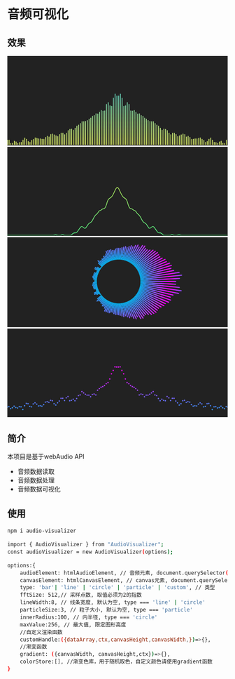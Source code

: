 # 音频可视化

## 效果

![image](https://github.com/Tranyan/audio-visual/blob/dev/src/assets/imgs/bar.jpg)
![image](https://github.com/Tranyan/audio-visual/blob/dev/src/assets/imgs/line.jpg)
![image](https://github.com/Tranyan/audio-visual/blob/dev/src/assets/imgs/circle.jpg)
![image](https://github.com/Tranyan/audio-visual/blob/dev/src/assets/imgs/particle.jpg)

## 简介

本项目是基于webAudio API

- 音频数据读取
- 音频数据处理
- 音频数据可视化

## 使用

```bash
npm i audio-visualizer
```

```bash
import { AudioVisualizer } from "AudioVisualizer";
const audioVisualizer = new AudioVisualizer(options);
```


```bash
options:{
    audioElement: htmlAudioElement, // 音频元素, document.querySelector('#audio')
    canvasElement: htmlCanvasElement, // canvas元素, document.querySelector('#canvas')
    type: 'bar'| 'line' | 'circle' | 'particle' | 'custom', // 类型
    fftSize: 512,// 采样点数, 取值必须为2的指数
    lineWidth:8, // 线条宽度, 默认为空, type === 'line' | 'circle'
    particleSize:3, // 粒子大小, 默认为空, type === 'particle'
    innerRadius:100, // 内半径, type === 'circle'
    maxValue:256, // 最大值, 限定图形高度
    //自定义渲染函数
    customHandle:({dataArray,ctx,canvasHeight,canvasWidth,})=>{}, 
    //渐变函数
    gradient: ({canvasWidth, canvasHeight,ctx})=>{},
    colorStore:[], //渐变色库，用于随机取色，自定义颜色请使用gradient函数
}

```





